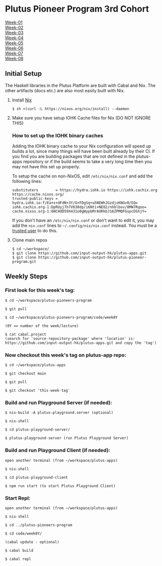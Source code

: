# Plutus Pioneer Program 3rd Cohort

[Week-01](lectures/week01/) \
[Week-02](lectures/week02/) \
[Week-03](lectures/week03/) \
[Week-04](lectures/week04/) \
[Week-05](lectures/week05/) \
[Week-06](lectures/week06/) \
[Week-07](lectures/week07/) \
[Week-08](lectures/week08/) 


## Initial Setup

The Haskell libraries in the Plutus Platform are built with Cabal and Nix. The other artifacts (docs etc.) are also most easily built with Nix.

1. Install [Nix](https://nixos.org/nix/)

    ``$ sh <(curl -L https://nixos.org/nix/install) --daemon``

2. Make sure you have setup IOHK Cache files for Nix (DO NOT IGNORE THIS)

    ### How to set up the IOHK binary caches

    Adding the IOHK binary cache to your Nix configuration will speed up
    builds a lot, since many things will have been built already by their CI.
    If you find you are building packages that are not defined in the 
    plutus-apps repository or if the build seems to take a very long time then you may not have this set up properly.

    To setup the cache on non-NixOS, edit `/etc/nix/nix.conf` and add the following lines:

    ```
    substituters        = https://hydra.iohk.io https://iohk.cachix.org https://cache.nixos.org/
    trusted-public-keys = hydra.iohk.io:f/Ea+s+dFdN+3Y/G+FDgSq+a5NEWhJGzdjvKNGv0/EQ= iohk.cachix.org-1:DpRUyj7h7V830dp/i6Nti+NEO2/nhblbov/8MW7Rqoo= cache.nixos.org-1:6NCHdD59X431o0gWypbMrAURkbJ16ZPMQFGspcDShjY=
    ```

    If you don't have an `/etc/nix/nix.conf` or don't want to edit it, you may add the `nix.conf` lines to `~/.config/nix/nix.conf` instead.
    You must be a [trusted user](https://nixos.org/nix/manual/#ssec-multi-user) to do this.

3. Clone main repos

    ```
    $ cd ~/workspace/
    $ git clone https://github.com/input-output-hk/plutus-apps.git
    $ git clone https://github.com/input-output-hk/plutus-pioneer-program.git
    ```

## Weekly Steps

### First look for this week's tag:

```
$ cd ~/workspace/plutus-pioneers-program

$ git pull

$ cd ~/workspace/plutus-pioneers-program/code/week0Y

(0Y == number of the week/lecture)

$ cat cabal.project 
(search for 'source-repository-package' where 'location' is: https://github.com/input-output-hk/plutus-apps.git and copy the 'tag')
```

### Now checkout this week's tag on plutus-app repo:

```
$ cd ~/workspace/plutus-apps

$ git checkout main

$ git pull

$ git checkout 'this-week-tag'
```

### Build and run Playground Server (if needed):

```
$ nix-build -A plutus-playground.server (optional)

$ nix-shell

$ cd plutus-playground-server/

$ plutus-playground-server (run Plutus Playground Server)
```

### Build and run Playground Client (if needed):

```
open another terminal (from ~/workspace/plutus-apps)

$ nix-shell

$ cd plutus-playground-client

$ npm run start (to start Plutus Playground Client)
```


### Start Repl:

```
open another terminal (from ~/workspace/plutus-apps)

$ nix-shell

$ cd ../plutus-pioneers-program

$ cd code/week0Y/

(cabal update - optional)

$ cabal build

$ cabal repl
```
